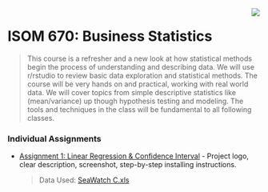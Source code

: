 <img src="https://github.com/jzhu808/images/blob/master/JZ.JPG" align="right" />

# ISOM 670: Business Statistics
> This course is a refresher and a new look at how statistical methods begin the process of understanding
and describing data. We will use r/rstudio to review basic data exploration and statistical methods. The
course will be very hands on and practical, working with real world data. We will cover topics from simple
descriptive statistics like (mean/variance) up though hypothesis testing and modeling. The tools and
techniques in the class will be fundamental to all following classes.

### Individual Assignments
- [Assignment 1: Linear Regression & Confidence Interval](https://github.com/jzhu808/ISOM-670-Business-Statistics/blob/master/ISOM%20670%20BS%20Group%20Assignment%201.pdf) - Project logo, clear description, screenshot, step-by-step installing instructions.
  > Data Used: [SeaWatch C.xls](https://github.com/jzhu808/ISOM-670-Business-Statistics/blob/master/SeaWatch%20C%20data.xls)
